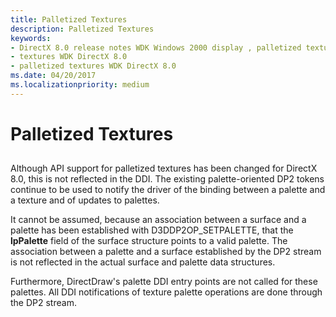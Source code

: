 ```yaml
---
title: Palletized Textures
description: Palletized Textures
keywords:
- DirectX 8.0 release notes WDK Windows 2000 display , palletized textures
- textures WDK DirectX 8.0
- palletized textures WDK DirectX 8.0
ms.date: 04/20/2017
ms.localizationpriority: medium
---
```


# Palletized Textures


## <span id="ddk_palettized_textures_gg"></span><span id="DDK_PALETTIZED_TEXTURES_GG"></span>


Although API support for palletized textures has been changed for DirectX 8.0, this is not reflected in the DDI. The existing palette-oriented DP2 tokens continue to be used to notify the driver of the binding between a palette and a texture and of updates to palettes.

It cannot be assumed, because an association between a surface and a palette has been established with D3DDP2OP\_SETPALETTE, that the **lpPalette** field of the surface structure points to a valid palette. The association between a palette and a surface established by the DP2 stream is not reflected in the actual surface and palette data structures.

Furthermore, DirectDraw's palette DDI entry points are not called for these palettes. All DDI notifications of texture palette operations are done through the DP2 stream.

 

 





